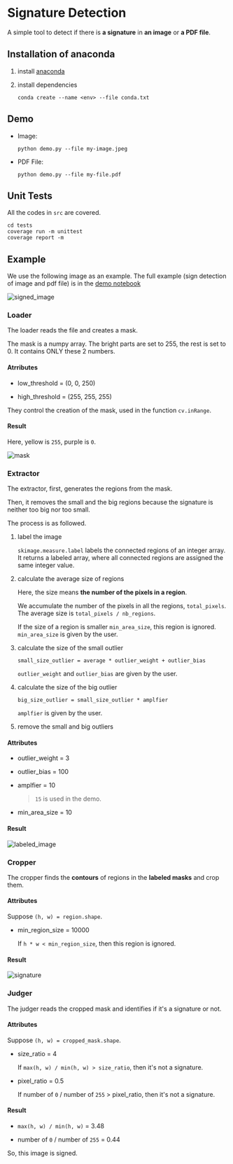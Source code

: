 # Signature Detection

A simple tool to detect if there is **a signature** in **an image** or **a PDF file**.

## Installation of anaconda

1. install [anaconda](https://docs.anaconda.com/anaconda/install/)

2. install dependencies

    ```
    conda create --name <env> --file conda.txt
    ```

## Demo

- Image:

    ```
    python demo.py --file my-image.jpeg
    ```

- PDF File:

    ```
    python demo.py --file my-file.pdf
    ```

## Unit Tests

All the codes in `src` are covered.

```
cd tests
coverage run -m unittest
coverage report -m
```

## Example

We use the following image as an example. The full example (sign detection of image and pdf file) is in the [demo notebook](demo.ipynb)

![signed_image](./data/input/signed_image.jpeg)

### Loader
The loader reads the file and creates a mask.

The mask is a numpy array. The bright parts are set to 255, the rest is set to 0. It contains ONLY these 2 numbers.

#### Atrributes

- low_threshold = (0, 0, 250)

- high_threshold = (255, 255, 255)

They control the creation of the mask, used in the function `cv.inRange`.


#### Result

Here, yellow is `255`, purple is `0`.

![mask](./data/output/mask.jpeg)

### Extractor

The extractor, first, generates the regions from the mask. 

Then, it removes the small and the big regions because the signature is neither too big nor too small.

The process is as followed.

1. label the image

   `skimage.measure.label` labels the connected regions of an integer array. It returns a labeled array, where all connected regions are assigned the same integer value.

2. calculate the average size of regions

   Here, the size means **the number of the pixels in a region**. 

   We accumulate the number of the pixels in all the regions, `total_pixels`. The average size is `total_pixels / nb_regions`.

   If the size of a region is smaller `min_area_size`, this region is ignored. `min_area_size` is given by the user.

3. calculate the size of the small outlier

    ```
    small_size_outlier = average * outlier_weight + outlier_bias
    ```
    
    `outlier_weight` and `outlier_bias` are given by the user.

4. calculate the size of the big outlier

    ```
    big_size_outlier = small_size_outlier * amplfier
    ```

    `amplfier` is given by the user.

5. remove the small and big outliers

#### Attributes

- outlier_weight = 3

- outlier_bias = 100

- amplfier = 10 

  > `15` is used in the demo.

- min_area_size = 10

#### Result

![labeled_image](./data/output/labeled_mask.jpeg)


### Cropper

The cropper finds the **contours** of regions in the **labeled masks** and crop them.

#### Attributes

Suppose `(h, w) = region.shape`.

- min_region_size = 10000

   If `h * w < min_region_size`, then this region is ignored.

#### Result

![signature](./data/output/signature.jpeg)


### Judger

The judger reads the cropped mask and identifies if it's a signature or not.

#### Attributes

Suppose `(h, w) = cropped_mask.shape`.

- size_ratio = 4

    If `max(h, w) / min(h, w) > size_ratio`, then it's not a signature.

- pixel_ratio = 0.5

    If number of `0` / number of `255` > pixel_ratio, then it's not a signature.

#### Result

- `max(h, w) / min(h, w)` = 3.48

- number of `0` / number of `255` = 0.44

So, this image is signed.